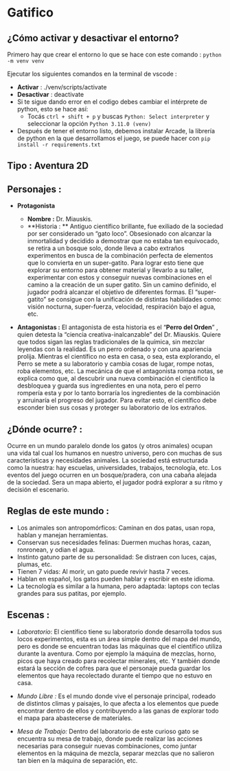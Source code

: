 
# Gatifico

## ¿Cómo activar y desactivar el entorno?
Primero hay que crear el entorno lo que se hace con este comando :
`python -m venv venv`

Ejecutar los siguientes comandos en la terminal de vscode :
 - **Activar** : ./venv/scripts/activate
 - **Desactivar** : deactivate
 - Si te sigue dando error en el codigo debes cambiar el intérprete de python, esto se hace así:
   - Tocás `ctrl + shift + p` y buscas `Python: Select interpreter` y seleccionar la opción `Python 3.11.0 (venv)`
 - Después de tener el entorno listo, debemos instalar Arcade, la librería de python en la que desarrollamos el juego, se puede hacer con `pip install -r requirements.txt`

## Tipo : Aventura 2D

## Personajes :
- **Protagonista**
  - **Nombre :** Dr. Miauskis.
  - **Historia : ** Antiguo científico brillante, fue exiliado de la sociedad por ser considerado un “gato loco”. Obsesionado con alcanzar la inmortalidad y decidido a demostrar que no estaba tan equivocado, se retira a un bosque solo, donde lleva a cabo extraños experimentos en busca de la combinación perfecta de elementos que lo convierta en un super-gatito.
Para lograr esto tiene que explorar su entorno para obtener material y llevarlo a su taller, experimentar con estos y conseguir nuevas combinaciones en el camino a la creación de un super gatito.
Sin un camino definido, el jugador podrá alcanzar el objetivo de diferentes formas. El “super-gatito” se consigue con la unificación de distintas habilidades como: visión nocturna, super-fuerza, velocidad, respiración bajo el agua, etc.

- **Antagonistas :**
El antagonista de esta historia es el “**Perro del Orden**” , quien detesta la “ciencia creativa-inalcanzable” del Dr. Miauskis. Quiere que todos sigan las reglas tradicionales de la química, sin mezclar leyendas con la realidad. Es un perro ordenado y con una apariencia prolija. 
Mientras el científico no esta en casa, o sea, esta explorando, el Perro se mete a su laboratorio y cambia cosas de lugar, rompe notas, roba elementos, etc.
La mecánica de que el antagonista rompa notas, se explica como que, al descubrir una nueva combinación el científico la desbloquea y guarda sus ingredientes en una nota, pero el perro rompería esta y por lo tanto borraría los ingredientes de la combinación y arruinaría el progreso del jugador. 
Para evitar esto, el científico debe esconder bien sus cosas y proteger su laboratorio de los extraños.

## ¿Dónde ocurre? :
   Ocurre en un mundo paralelo donde los gatos (y otros animales) ocupan una vida tal cual los humanos en nuestro universo, pero con muchas de sus características y necesidades animales. La sociedad está estructurada como la nuestra: hay escuelas, universidades, trabajos, tecnología, etc.
   Los eventos del juego ocurren en un bosque/pradera, con una cabaña alejada de la sociedad. Sera un mapa abierto, el jugador podrá explorar a su ritmo y decisión el escenario.

## Reglas de este mundo :
  - Los animales son antropomórficos: Caminan en dos patas, usan ropa, hablan y manejan herramientas.
  - Conservan sus necesidades felinas: Duermen muchas horas, cazan, ronronean, y odian el agua.
  - Instinto gatuno parte de su personalidad: Se distraen con luces, cajas, plumas, etc.
  - Tienen 7 vidas: Al morir, un gato puede revivir hasta 7 veces.
  - Hablan en español, los gatos pueden hablar y escribir en este idioma.
  - La tecnología es similar a la humana, pero adaptada: laptops con teclas grandes para sus patitas, por ejemplo.

## Escenas :
  - *Laboratorio*:
El científico tiene su laboratorio donde desarrolla todos sus locos experimentos, esta es un área simple dentro del mapa del mundo, pero es donde se encuentran todas las máquinas que el científico utiliza durante la aventura. Como por ejemplo la máquina de mezclas, horno, picos que haya creado para recolectar minerales, etc. Y también donde estará la sección de cofres para que el personaje pueda guardar los elementos que haya recolectado durante el tiempo que no estuvo en casa.

  - *Mundo Libre :*
Es el mundo donde vive el personaje principal, rodeado de distintos climas y paisajes, lo que afecta a los elementos que puede encontrar dentro de ellos y contribuyendo a las ganas de explorar todo el mapa para abastecerse de materiales.

  - *Mesa de Trabajo:*
Dentro del laboratorio de este curioso gato se encuentra su mesa de trabajo, donde puede realizar las acciones necesarias para conseguir nuevas combinaciones, como juntar elementos en la máquina de mezcla, separar mezclas que no salieron tan bien en la máquina de separación, etc.
